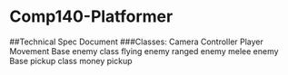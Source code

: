 # Comp140-Platformer
##Technical Spec Document
###Classes:
Camera Controller
Player Movement 
Base enemy class
flying enemy
ranged enemy
melee enemy
Base pickup class
money pickup
